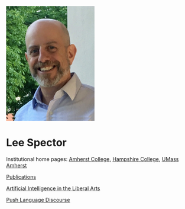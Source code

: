 

<img src="lee-head-20190730.jpg" width="239" height="310" />

# Lee Spector

Institutional home pages: [Amherst College](https://www.amherst.edu/people/facstaff/lspector), [Hampshire College](http://faculty.hampshire.edu/lspector/), [UMass Amherst](https://www.cics.umass.edu/faculty/directory/spector_lee)

[Publications](publications.md)

[Artificial Intelligence in the Liberal Arts](https://liberal-arts.ai)

[Push Language Discourse](https://discourse.pushlanguage.org/)
